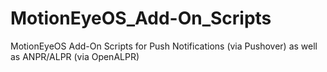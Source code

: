 # MotionEyeOS_Add-On_Scripts
MotionEyeOS Add-On Scripts for Push Notifications (via Pushover) as well as ANPR/ALPR (via OpenALPR)
